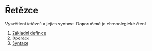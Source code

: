 # Řetězce

Vysvětlení řetězců a jejich syntaxe. Doporučené je chronologické čtení.

1. [Základní definice](01-zakladni-definice)
2. [Operace](02-operace)
3. [Syntaxe](03-syntaxe)
